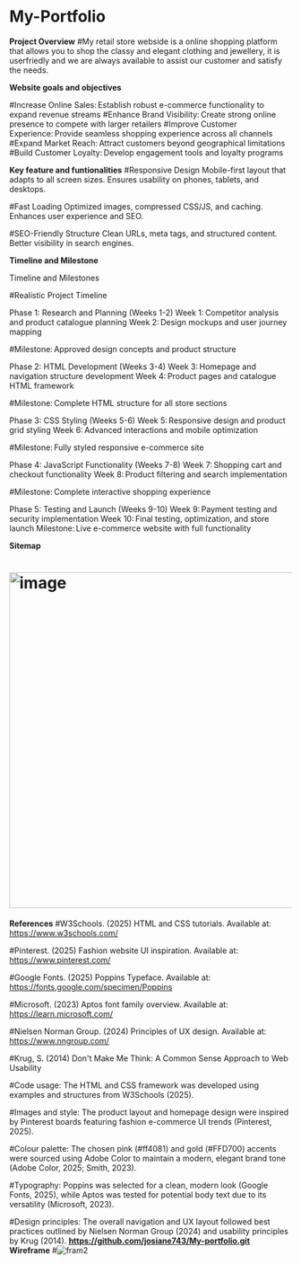 
# My-Portfolio
**Project Overview**
#My retail store webside is a online shopping platform that allows you to shop the classy and elegant clothing and jewellery, it is userfriedly and we are always available to assist our customer and satisfy the needs.

**Website goals and objectives** 

#Increase Online Sales: Establish robust e-commerce functionality to expand revenue streams 
#Enhance Brand Visibility: Create strong online presence to compete with larger retailers 
#Improve Customer Experience: Provide seamless shopping experience across all channels 
#Expand Market Reach: Attract customers beyond geographical limitations 
#Build Customer Loyalty: Develop engagement tools and loyalty programs 

**Key feature and funtionalities**
#Responsive Design
Mobile-first layout that adapts to all screen sizes.
Ensures usability on phones, tablets, and desktops.

#Fast Loading
Optimized images, compressed CSS/JS, and caching.
Enhances user experience and SEO.

#SEO-Friendly Structure
Clean URLs, meta tags, and structured content.
Better visibility in search engines.

**Timeline and Milestone**

 Timeline and Milestones 

 #Realistic Project Timeline 

Phase 1: Research and Planning (Weeks 1-2) 
Week 1: Competitor analysis and product catalogue planning 
Week 2: Design mockups and user journey mapping 

#Milestone: Approved design concepts and product structure 

Phase 2: HTML Development (Weeks 3-4) 
Week 3: Homepage and navigation structure development 
Week 4: Product pages and catalogue HTML framework 

#Milestone: Complete HTML structure for all store sections 

Phase 3: CSS Styling (Weeks 5-6) 
Week 5: Responsive design and product grid styling 
Week 6: Advanced interactions and mobile optimization 

#Milestone: Fully styled responsive e-commerce site 

Phase 4: JavaScript Functionality (Weeks 7-8) 
Week 7: Shopping cart and checkout functionality 
Week 8: Product filtering and search implementation 

#Milestone: Complete interactive shopping experience 

Phase 5: Testing and Launch (Weeks 9-10) 
Week 9: Payment testing and security implementation 
Week 10: Final testing, optimization, and store launch 
Milestone: Live e-commerce website with full functionality 

**Sitemap**
# <img width="987" height="598" alt="image" src="https://github.com/user-attachments/assets/3db39216-89ea-42ea-bd9a-76bc1a11d8b6" /> 

**References**
#W3Schools. (2025) HTML and CSS tutorials. Available at: https://www.w3schools.com/

#Pinterest. (2025) Fashion website UI inspiration. Available at: https://www.pinterest.com/

#Google Fonts. (2025) Poppins Typeface. Available at: https://fonts.google.com/specimen/Poppins

#Microsoft. (2023) Aptos font family overview. Available at: https://learn.microsoft.com/

#Nielsen Norman Group. (2024) Principles of UX design. Available at: https://www.nngroup.com/

#Krug, S. (2014) Don't Make Me Think: A Common Sense Approach to Web Usability

#Code usage: The HTML and CSS framework was developed using examples and structures from W3Schools (2025).

#Images and style: The product layout and homepage design were inspired by Pinterest boards featuring fashion e-commerce UI trends (Pinterest, 2025).

#Colour palette: The chosen pink (#ff4081) and gold (#FFD700) accents were sourced using Adobe Color to maintain a modern, elegant brand tone (Adobe Color, 2025; Smith, 2023).

#Typography: Poppins was selected for a clean, modern look (Google Fonts, 2025), while Aptos was tested for potential body text due to its versatility (Microsoft, 2023).

#Design principles: The overall navigation and UX layout followed best practices outlined by Nielsen Norman Group (2024) and usability principles by Krug (2014).
**https://github.com/josiane743/My-portfolio.git**
**Wireframe**
#![fram2](https://github.com/user-attachments/assets/932f70e5-7478-4dae-95e7-6020320c20c0)






 

 
